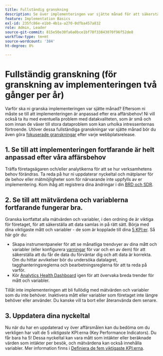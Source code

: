 ```yaml
---
title: Fullständig granskning
description: Se över implementeringen var sjätte månad för att säkerställa fortsatt anpassning till affärsbehoven och nyckeltalen.
feature: Implementation Basics
exl-id: 235fc86e-e1b0-4b1a-a270-0dfba457a832
role: Admin, Leader
source-git-commit: 815e50e30fa6a0bce1bf78f33843070f96f52de8
workflow-type: tm+mt
source-wordcount: '384'
ht-degree: 0%

---
```


# Fullständig granskning (för granskning av implementeringen två gånger per år)

Varför ska ni granska implementeringen var sjätte månad? Eftersom ni måste se till att implementeringen är anpassad efter era affärsbehov! Ni vill också ta itu med eventuella problem med datakvaliteten, som är små och som innan de växer till stora dataproblem som kan urholka intressenternas förtroende. Utöver dessa fullständiga granskningar var sjätte månad bör du även göra [fokuserade granskningar](/help/implement/review/focused-review.md) efter varje webbplatsrelease.

## 1. Se till att implementeringen fortfarande är helt anpassad efter våra affärsbehov

Träffa företagsägaren och/eller analytikerna för att se hur verksamhetens behov förändras. Ta reda på hur ni uppdaterar nyckeltal och mätplaner för de behov eller mätmöjligheter som för närvarande inte uppfylls av er implementering. Kom ihåg att registrera dina ändringar i din [BRD och SDR](https://experienceleague.adobe.com/docs/analytics-learn/tutorials/implementation/implementation-basics/creating-a-business-requirements-document.html#implementation).

## 2. Se till att mätvärdena och variablerna fortfarande fungerar bra.

Granska kortfattat alla mätvärden och variabler, i den ordning de är viktiga för företaget, för att säkerställa att data samlas in på rätt sätt. Börja med dina viktigaste mått och variabler - de som är kopplade till dina [5 KPI:er](https://experienceleague.adobe.com/docs/analytics/implementation/review/define-kpis.html#review). Så här gör du:

* Skapa instrumentpaneler för att se månatliga trendvyer av dina mått och variabler (eller konfigurera [varningar](https://experienceleague.adobe.com/docs/analytics/components/alerts/intellligent-alerts.html) för var och en av dem) för att säkerställa att du får de data du förväntar dig och att data är korrekta. Om du hittar avvikelser bör du undersöka datalagret, tagghanteringsreglerna och bearbetningsreglerna för att ta reda på varför.
* Kör [Analytics Health Dashboard](https://assets.adobe.com/public/8ff304bb-18e0-434b-54d1-39199422ba1c) igen för att övervaka breda trender för mått och variabler.

Tillåt inte implementeringen att bli fullödig med mätvärden och variabler som du inte behöver. Inaktivera mått eller variabler som företaget inte längre behöver eller använder. Du kanske vill ta bort eller återanvända dem senare.

## 3. Uppdatera dina nyckeltal

Nu när du har en uppdaterad vy över affärsmålen kan du bedöma om du verkligen har valt de 5 *viktigaste* KPI:erna (Key Performance Indicators). Du får bara ha 5! Dessa nyckeltal kan vara mått som intäkter eller beräknade värden som intäkter per besök, och mätvärdena kan också innehålla variabler. Mer information finns i [Definiera de fem viktigaste KPI:erna](/help/implement/review/define-kpis.md).
